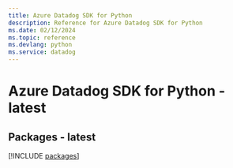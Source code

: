 ```yaml
---
title: Azure Datadog SDK for Python
description: Reference for Azure Datadog SDK for Python
ms.date: 02/12/2024
ms.topic: reference
ms.devlang: python
ms.service: datadog
---
```

# Azure Datadog SDK for Python - latest
## Packages - latest
[!INCLUDE [packages](datadog-index.md)]